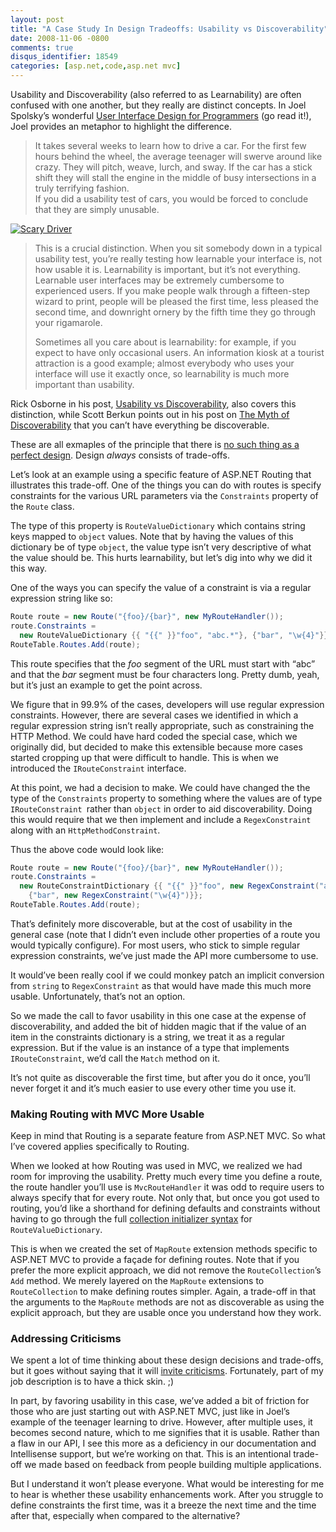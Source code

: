```yaml
---
layout: post
title: "A Case Study In Design Tradeoffs: Usability vs Discoverability"
date: 2008-11-06 -0800
comments: true
disqus_identifier: 18549
categories: [asp.net,code,asp.net mvc]
---
```

Usability and Discoverability (also referred to as Learnability) are
often confused with one another, but they really are distinct concepts.
In Joel Spolsky’s wonderful [User Interface Design for
Programmers](http://www.amazon.com/gp/product/1893115941?ie=UTF8&tag=youvebeenhaac-20&linkCode=as2&camp=1789&creative=9325&creativeASIN=1893115941)
(go read it!), Joel provides an metaphor to highlight the difference.

> It takes several weeks to learn how to drive a car. For the first few
> hours behind the wheel, the average teenager will swerve around like
> crazy. They will pitch, weave, lurch, and sway. If the car has a stick
> shift they will stall the engine in the middle of busy intersections
> in a truly terrifying fashion. \
> If you did a usability test of cars, you would be forced to conclude
> that they are simply unusable.

[![Scary
Driver](http://haacked.com/images/haacked_com/WindowsLiveWriter/ACaseStudyInDesignTradeoffsUsabilityvsDi_11DB9/learning-to-drive_thumb.jpg "Scary Driver")](http://haacked.com/images/haacked_com/WindowsLiveWriter/ACaseStudyInDesignTradeoffsUsabilityvsDi_11DB9/learning-to-drive_2.jpg)

> This is a crucial distinction. When you sit somebody down in a typical
> usability test, you’re really testing how learnable your interface is,
> not how usable it is. Learnability is important, but it’s not
> everything. Learnable user interfaces may be extremely cumbersome to
> experienced users. If you make people walk through a fifteen-step
> wizard to print, people will be pleased the first time, less pleased
> the second time, and downright ornery by the fifth time they go
> through your rigamarole.
>
> Sometimes all you care about is learnability: for example, if you
> expect to have only occasional users. An information kiosk at a
> tourist attraction is a good example; almost everybody who uses your
> interface will use it exactly once, so learnability is much more
> important than usability.

Rick Osborne in his post, [Usability vs
Discoverability](http://rickosborne.org/blog/index.php/2007/04/19/usability-vs-discoverability/ "Usability vs Discoverability"),
also covers this distinction, while Scott Berkun points out in his post
on [The Myth of
Discoverability](http://www.scottberkun.com/essays/26-the-myth-of-discoverability/ "The Myth of Discoverability")
that you can’t have everything be discoverable.

These are all exmaples of the principle that there is [no such thing as
a perfect
design](http://haacked.com/archive/2005/05/31/ThereIsNoPerfectDesign.aspx "There is no perfect design").
Design *always* consists of trade-offs.

Let’s look at an example using a specific feature of ASP.NET Routing
that illustrates this trade-off. One of the things you can do with
routes is specify constraints for the various URL parameters via the
`Constraints` property of the `Route` class.

The type of this property is `RouteValueDictionary` which contains
string keys mapped to `object` values. Note that by having the values of
this dictionary be of type `object`, the value type isn’t very
descriptive of what the value should be. This hurts learnability, but
let’s dig into why we did it this way.

One of the ways you can specify the value of a constraint is via a
regular expression string like so:

```csharp
Route route = new Route("{foo}/{bar}", new MyRouteHandler());
route.Constraints = 
  new RouteValueDictionary {{ "{{" }}"foo", "abc.*"}, {"bar", "\w{4}"}};
RouteTable.Routes.Add(route);
```

This route specifies that the *foo* segment of the URL must start with
“abc” and that the *bar* segment must be four characters long. Pretty
dumb, yeah, but it’s just an example to get the point across.

We figure that in 99.9% of the cases, developers will use regular
expression constraints. However, there are several cases we identified
in which a regular expression string isn’t really appropriate, such as
constraining the HTTP Method. We could have hard coded the special case,
which we originally did, but decided to make this extensible because
more cases started cropping up that were difficult to handle. This is
when we introduced the `IRouteConstraint` interface.

At this point, we had a decision to make. We could have changed the the
type of the `Constraints` property to something where the values are of
type `IRouteConstraint `rather than `object` in order to aid
discoverability. Doing this would require that we then implement and
include a `RegexConstraint` along with an `HttpMethodConstraint`.

Thus the above code would look like:

```csharp
Route route = new Route("{foo}/{bar}", new MyRouteHandler());
route.Constraints = 
  new RouteConstraintDictionary {{ "{{" }}"foo", new RegexConstraint("abc.*")}, 
    {"bar", new RegexConstraint("\w{4}")}};
RouteTable.Routes.Add(route);
```

That’s definitely more discoverable, but at the cost of usability in the
general case (note that I didn’t even include other properties of a
route you would typically configure). For most users, who stick to
simple regular expression constraints, we’ve just made the API more
cumbersome to use.

It would’ve been really cool if we could monkey patch an implicit
conversion from `string` to `RegexConstraint` as that would have made
this much more usable. Unfortunately, that’s not an option.

So we made the call to favor usability in this one case at the expense
of discoverability, and added the bit of hidden magic that if the value
of an item in the constraints dictionary is a string, we treat it as a
regular expression. But if the value is an instance of a type that
implements `IRouteConstraint`, we’d call the `Match` method on it.

It’s not quite as discoverable the first time, but after you do it once,
you’ll never forget it and it’s much easier to use every other time you
use it.

### Making Routing with MVC More Usable

Keep in mind that Routing is a separate feature from ASP.NET MVC. So
what I’ve covered applies specifically to Routing.

When we looked at how Routing was used in MVC, we realized we had room
for improving the usability. Pretty much every time you define a route,
the route handler you’ll use is `MvcRouteHandler` it was odd to require
users to always specify that for every route. Not only that, but once
you got used to routing, you’d like a shorthand for defining defaults
and constraints without having to go through the full [collection
initializer
syntax](http://haacked.com/archive/2008/01/06/collection-initializers.aspx "Collection Initializers")
for `RouteValueDictionary`.

This is when we created the set of `MapRoute` extension methods specific
to ASP.NET MVC to provide a façade for defining routes. Note that if you
prefer the more explicit approach, we did not remove the
`RouteCollection`’s `Add` method. We merely layered on the `MapRoute`
extensions to `RouteCollection` to make defining routes simpler. Again,
a trade-off in that the arguments to the `MapRoute` methods are not as
discoverable as using the explicit approach, but they are usable once
you understand how they work.

### Addressing Criticisms

We spent a lot of time thinking about these design decisions and
trade-offs, but it goes without saying that it will [invite
criticisms](http://ayende.com/Blog/archive/2008/11/05/a-case-study-of-bad-api-design-asp.net-mvc-routing.aspx "Bad API").
Fortunately, part of my job description is to have a thick skin. ;)

In part, by favoring usability in this case, we’ve added a bit of
friction for those who are just starting out with ASP.NET MVC, just like
in Joel’s example of the teenager learning to drive. However, after
multiple uses, it becomes second nature, which to me signifies that it
is usable. Rather than a flaw in our API, I see this more as a
deficiency in our documentation and Intellisense support, but we’re
working on that. This is an intentional trade-off we made based on
feedback from people building multiple applications.

But I understand it won’t please everyone. What would be interesting for
me to hear is whether these usability enhancements work. After you
struggle to define constraints the first time, was it a breeze the next
time and the time after that, especially when compared to the
alternative?

